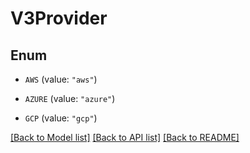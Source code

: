 # V3Provider

## Enum


* `AWS` (value: `"aws"`)

* `AZURE` (value: `"azure"`)

* `GCP` (value: `"gcp"`)


[[Back to Model list]](../README.md#documentation-for-models) [[Back to API list]](../README.md#documentation-for-api-endpoints) [[Back to README]](../README.md)


